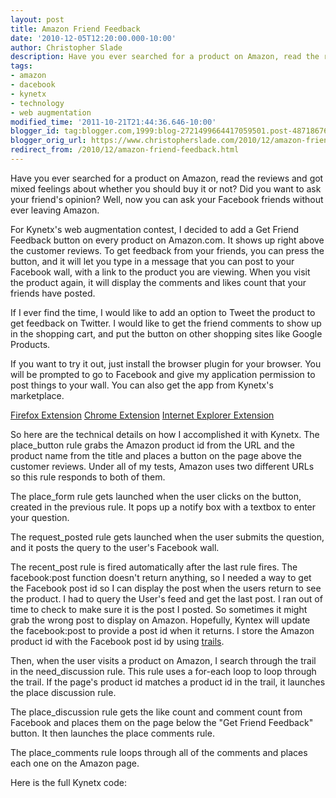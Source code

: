 ```yaml
---
layout: post
title: Amazon Friend Feedback
date: '2010-12-05T12:20:00.000-10:00'
author: Christopher Slade
description: Have you ever searched for a product on Amazon, read the reviews and got mixed feelings about weather you should buy it or not.  Did you want to ask your friends opinion?  Well, now you can ask your Facebook friends without ever leaving Amazon.
tags:
- amazon
- dacebook
- kynetx
- technology
- web augmentation
modified_time: '2011-10-21T21:44:36.646-10:00'
blogger_id: tag:blogger.com,1999:blog-2721499664417059501.post-4871867676715592364
blogger_orig_url: https://www.christopherslade.com/2010/12/amazon-friend-feedback.html
redirect_from: /2010/12/amazon-friend-feedback.html
---
```


Have you ever searched for a product on Amazon, read the reviews and got mixed feelings about whether you should buy it or not?  Did you want to ask your friend's opinion?  Well, now you can ask your Facebook friends without ever leaving Amazon.

For Kynetx's web augmentation contest, I decided to add a Get Friend Feedback button on every product on Amazon.com.  It shows up right above the customer reviews.  To get feedback from your friends, you can press the button, and it will let you type in a message that you can post to your Facebook wall, with a link to the product you are viewing.  When you visit the product again, it will display the comments and likes count that your friends have posted.

If I ever find the time, I would like to add an option to Tweet the product to get feedback on Twitter. I would like to get the friend comments to show up in the shopping cart, and put the button on other shopping sites like Google Products.

If you want to try it out, just install the browser plugin for your browser.  You will be prompted to go to Facebook and give my application permission to post things to your wall.  You can also get the app from Kynetx's marketplace.


[Firefox Extension](http://www.christopherslade.com/ProductFriendFeedback.xpi)
[Chrome Extension](http://www.christopherslade.com/ProductFriendFeedback.crx)
[Internet Explorer Extension](http://www.christopherslade.com/ProductFriendFeedback_Setup.exe)

So here are the technical details on how I accomplished it with Kynetx.  The place_button rule grabs the Amazon product id from the URL and the product name from the title and places a button on the page above the customer reviews. Under all of my tests, Amazon uses two different URLs so this rule responds to both of them.

The place_form rule gets launched when the user clicks on the button, created in the previous rule.  It pops up a notify box with a textbox to enter your question.

The request_posted rule gets launched when the user submits the question, and it posts the query to the user's Facebook wall.

The recent_post rule is fired automatically after the last rule fires.  The facebook:post function doesn't return anything, so I needed a way to get the Facebook post id so I can display the post when the users return to see the product.  I had to query the User's feed and get the last post.  I ran out of time to check to make sure it is the post I posted.  So sometimes it might grab the wrong post to display on Amazon.  Hopefully, Kyntex will update the facebook:post to provide a post id when it returns.  I store the Amazon product id with the Facebook post id by using [trails](http://docs.kynetx.com/docs/Trails).

Then, when the user visits a product on Amazon, I search through the trail in the need_discussion rule.  This rule uses a for-each loop to loop through the trail.  If the page's product id matches a product id in the trail, it launches the place discussion rule.

The place_discussion rule gets the like count and comment count from Facebook and places them on the page below the "Get Friend Feedback" button.  It then launches the place comments rule.

The place_comments rule loops through all of the comments and places each one on the Amazon page.

Here is the full Kynetx code:

<script src="https://gist.github.com/crslade/1305748.js"></script>
